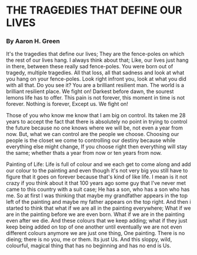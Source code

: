 # THE TRAGEDIES THAT DEFINE OUR LIVES 
### By Aaron H. Green 
It's the tragedies that define our lives; They are the fence-poles on which the rest of our lives hang. I always think about that; Like, our lives just hang in there, between these really sad fence-poles. You were born out of tragedy, multiple tragedies. All that loss, all that sadness and look at what you hang on your fence-poles. Look right infront you, look at what you did with all that. Do you see it? You are a brilliant resilient man. The world is a brilliant resilient place. We fight on!
Darkest before dawn, the sourest lemons life has to offer. This pain is not forever, this moment in time is not forever. Nothing is forever, Except us. We fight on!

Those of you who know me know that I am big on control. Its taken me 28 years to accept the fact that there is absolutely no point in trying to control the future because no one knows where we will be, not even a year from now. But, what we can control are the people we choose. Choosing our people is the closet we come to controlling our destiny because while everything else might change, If you choose right then everything will stay the same; whether thats a year from now or ten years from now. 

Painting of Life: Life is full of colour and we each get to come along and add our colour to the painting and even though it's not very big you still have to figure that it goes on forever because that's kind of like life. I mean is it not crazy if you think about it that 100 years ago some guy that I've never met came to this country with a suit case; He has a son, who has a son who has me. So at first I was thinking that maybe my grandfather appears in the top left of the painting and maybe my father appears on the top right. And then i started to think that what if we are all in the painting everywhere; What if we are in the painting before we are even born. What if we are in the painting even after we die. And these colours that we keep adding; what if they just keep being added on top of one another until eventually we are not even different colours anymore we are just one thing, One painting. There is no dieing; there is no you, me or them. Its just Us. And this sloppy, wild, colourful, magical thing that has no beginning and has no end is Us. 
